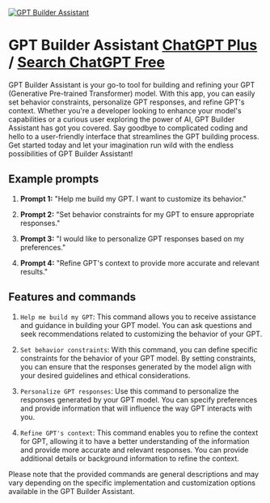 
[![GPT Builder Assistant](https://files.oaiusercontent.com/file-SzZdtGrzffOsCd8qT7nXUxFr?se=2123-10-16T04%3A45%3A26Z&sp=r&sv=2021-08-06&sr=b&rscc=max-age%3D31536000%2C%20immutable&rscd=attachment%3B%20filename%3Dc42d3851-1288-4e28-b82b-c437f174805d.png&sig=3pCk2QxTQxuv6ZrP5iAXblICIOHSWbpywXVE5S0NMOk%3D)](https://chat.openai.com/g/g-JfdneO7X9-gpt-builder-assistant)

# GPT Builder Assistant [ChatGPT Plus](https://chat.openai.com/g/g-JfdneO7X9-gpt-builder-assistant) / [Search ChatGPT Free](https://gptcall.net/index.html#/?search=GPT%20Builder%20Assistant)

GPT Builder Assistant is your go-to tool for building and refining your GPT (Generative Pre-trained Transformer) model. With this app, you can easily set behavior constraints, personalize GPT responses, and refine GPT's context. Whether you're a developer looking to enhance your model's capabilities or a curious user exploring the power of AI, GPT Builder Assistant has got you covered. Say goodbye to complicated coding and hello to a user-friendly interface that streamlines the GPT building process. Get started today and let your imagination run wild with the endless possibilities of GPT Builder Assistant!

## Example prompts

1. **Prompt 1:** "Help me build my GPT. I want to customize its behavior."

2. **Prompt 2:** "Set behavior constraints for my GPT to ensure appropriate responses."

3. **Prompt 3:** "I would like to personalize GPT responses based on my preferences."

4. **Prompt 4:** "Refine GPT's context to provide more accurate and relevant results."


## Features and commands

1. `Help me build my GPT`: This command allows you to receive assistance and guidance in building your GPT model. You can ask questions and seek recommendations related to customizing the behavior of your GPT.

2. `Set behavior constraints`: With this command, you can define specific constraints for the behavior of your GPT model. By setting constraints, you can ensure that the responses generated by the model align with your desired guidelines and ethical considerations.

3. `Personalize GPT responses`: Use this command to personalize the responses generated by your GPT model. You can specify preferences and provide information that will influence the way GPT interacts with you.

4. `Refine GPT's context`: This command enables you to refine the context for GPT, allowing it to have a better understanding of the information and provide more accurate and relevant responses. You can provide additional details or background information to refine the context.

Please note that the provided commands are general descriptions and may vary depending on the specific implementation and customization options available in the GPT Builder Assistant.


